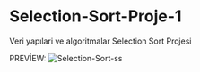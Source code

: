 # Selection-Sort-Proje-1
Veri yapılari ve algoritmalar Selection Sort Projesi

PREVİEW:
![Selection-Sort-ss](https://user-images.githubusercontent.com/108415717/235440632-633fd8c4-92f4-4c77-90a1-e5697f3057c6.png)


